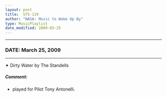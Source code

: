```yaml
---
layout: post
title:  STS-119
author: "NASA: Music to Wake Up By"
type: MusicPlaylist
date_modified: 2009-03-25
---
```


----
### DATE: March 25, 2009
----
✦ Dirty Water by The Standells

##### Comment:
* played for Pilot Tony Antonelli.
